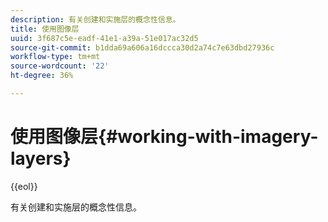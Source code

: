 ```yaml
---
description: 有关创建和实施层的概念性信息。
title: 使用图像层
uuid: 3f687c5e-eadf-41e1-a39a-51e017ac32d5
source-git-commit: b1dda69a606a16dccca30d2a74c7e63dbd27936c
workflow-type: tm+mt
source-wordcount: '22'
ht-degree: 36%

---
```



# 使用图像层{#working-with-imagery-layers}

{{eol}}

有关创建和实施层的概念性信息。

